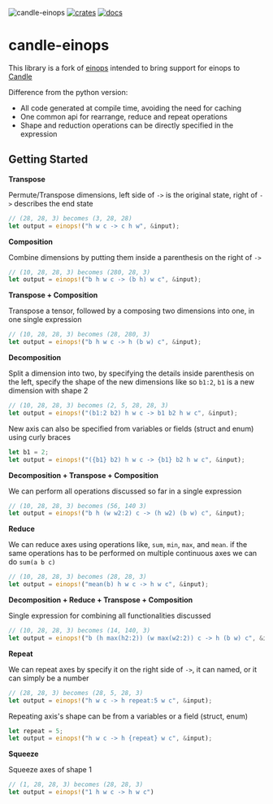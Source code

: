 ![candle-einops](https://github.com/tomsanbear/candle-einops/workflows/CI/badge.svg)
[![crates](https://img.shields.io/crates/v/candle-einops)](https://crates.io/crates/candle-einops)
[![docs](https://img.shields.io/docsrs/candle-einops)](https://docs.rs/candle-einops)

# candle-einops

This library is a fork of [einops](https://github.com/VasanthakumarV/einops) intended to bring support for einops to [Candle](https://github.com/huggingface/candle)

Difference from the python version:

- All code generated at compile time, avoiding the need for caching
- One common api for rearrange, reduce and repeat operations
- Shape and reduction operations can be directly specified in the expression

## Getting Started

__Transpose__

Permute/Transpose dimensions, left side of `->` is the original state, right of `->` describes the end state

```rust
// (28, 28, 3) becomes (3, 28, 28)
let output = einops!("h w c -> c h w", &input);
```

__Composition__

Combine dimensions by putting them inside a parenthesis on the right of `->`

```rust
// (10, 28, 28, 3) becomes (280, 28, 3)
let output = einops!("b h w c -> (b h) w c", &input);
```

__Transpose + Composition__

Transpose a tensor, followed by a composing two dimensions into one, in one single expression

```rust
// (10, 28, 28, 3) becomes (28, 280, 3)
let output = einops!("b h w c -> h (b w) c", &input);
```

__Decomposition__

Split a dimension into two, by specifying the details inside parenthesis on the left,
specify the shape of the new dimensions like so `b1:2`, `b1` is a new dimension with shape 2

```rust
// (10, 28, 28, 3) becomes (2, 5, 28, 28, 3)
let output = einops!("(b1:2 b2) h w c -> b1 b2 h w c", &input);
```

New axis can also be specified from variables or fields (struct and enum) using curly braces

```rust
let b1 = 2;
let output = einops!("({b1} b2) h w c -> {b1} b2 h w c", &input);
```

__Decomposition + Transpose + Composition__

We can perform all operations discussed so far in a single expression

```rust
// (10, 28, 28, 3) becomes (56, 140 3)
let output = einops!("b h (w w2:2) c -> (h w2) (b w) c", &input);
```

__Reduce__

We can reduce axes using operations like, `sum`, `min`, `max`, and `mean`.
if the same operations has to be performed on multiple continuous axes we can do `sum(a b c)`

```rust
// (10, 28, 28, 3) becomes (28, 28, 3)
let output = einops!("mean(b) h w c -> h w c", &input);
```

__Decomposition + Reduce + Transpose + Composition__

Single expression for combining all functionalities discussed

```rust
// (10, 28, 28, 3) becomes (14, 140, 3)
let output = einops!("b (h max(h2:2)) (w max(w2:2)) c -> h (b w) c", &input);
```

__Repeat__

We can repeat axes by specify it on the right side of `->`, it can named, or it can simply be a number

```rust
// (28, 28, 3) becomes (28, 5, 28, 3)
let output = einops!("h w c -> h repeat:5 w c", &input);
```

Repeating axis's shape can be from a variables or a field (struct, enum)

```rust
let repeat = 5;
let output = einops!("h w c -> h {repeat} w c", &input);
```

__Squeeze__

Squeeze axes of shape 1

```rust
// (1, 28, 28, 3) becomes (28, 28, 3)
let output = einops!("1 h w c -> h w c")
```
